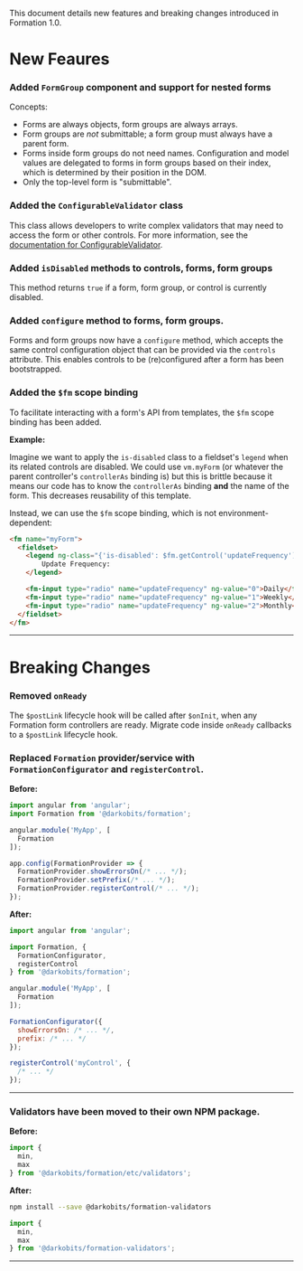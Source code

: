 This document details new features and breaking changes introduced in Formation 1.0.

# New Feaures

### Added `FormGroup` component and support for nested forms

Concepts:
- Forms are always objects, form groups are always arrays.
- Form groups are *not* submittable; a form group must always have a parent form.
- Forms inside form groups do not need names. Configuration and model values are delegated to forms in form groups based on their index, which is determined by their position in the DOM.
- Only the top-level form is "submittable".

### Added the `ConfigurableValidator` class

This class allows developers to write complex validators that may need to access the form or other controls. For more information, see the [documentation for ConfigurableValidator](/packages/formation/src/classes/ConfigurableValidator).

### Added `isDisabled` methods to controls, forms, form groups

This method returns `true` if a form, form group, or control is currently disabled.

### Added `configure` method to forms, form groups.

Forms and form groups now have a `configure` method, which accepts the same control configuration object that can be provided via the `controls` attribute. This enables controls to be (re)configured after a form has been bootstrapped.

### Added the `$fm` scope binding

To facilitate interacting with a form's API from templates, the `$fm` scope binding has been added.

**Example:**

Imagine we want to apply the `is-disabled` class to a fieldset's `legend` when its related controls are disabled. We could use `vm.myForm` (or whatever the parent controller's `controllerAs` binding is) but this is brittle because it means our code has to know the `controllerAs` binding **and** the name of the form. This decreases reusability of this template.

Instead, we can use the `$fm` scope binding, which is not environment-dependent:

```html
<fm name="myForm">
  <fieldset>
    <legend ng-class="{'is-disabled': $fm.getControl('updateFrequency').isDisabled()}">
        Update Frequency:
    </legend>

    <fm-input type="radio" name="updateFrequency" ng-value="0">Daily</fm-input>
    <fm-input type="radio" name="updateFrequency" ng-value="1">Weekly</fm-input>
    <fm-input type="radio" name="updateFrequency" ng-value="2">Monthly</fm-input>
  </fieldset>
</fm>
```

---

# Breaking Changes

### Removed `onReady`

The `$postLink` lifecycle hook will be called after `$onInit`, when any Formation form controllers are ready. Migrate code inside `onReady` callbacks to a `$postLink` lifecycle hook.

### Replaced `Formation` provider/service with `FormationConfigurator` and `registerControl`.

**Before:**

```js
import angular from 'angular';
import Formation from '@darkobits/formation';

angular.module('MyApp', [
  Formation
]);

app.config(FormationProvider => {
  FormationProvider.showErrorsOn(/* ... */);
  FormationProvider.setPrefix(/* ... */);
  FormationProvider.registerControl(/* ... */);
});
```

**After:**

```js
import angular from 'angular';

import Formation, {
  FormationConfigurator,
  registerControl
} from '@darkobits/formation';

angular.module('MyApp', [
  Formation
]);

FormationConfigurator({
  showErrorsOn: /* ... */,
  prefix: /* ... */
});

registerControl('myControl', {
  /* ... */
});
```

---

### Validators have been moved to their own NPM package.

**Before:**

```js
import {
  min,
  max
} from '@darkobits/formation/etc/validators';
```

**After:**

```bash
npm install --save @darkobits/formation-validators
```

```js
import {
  min,
  max
} from '@darkobits/formation-validators';
```

---
